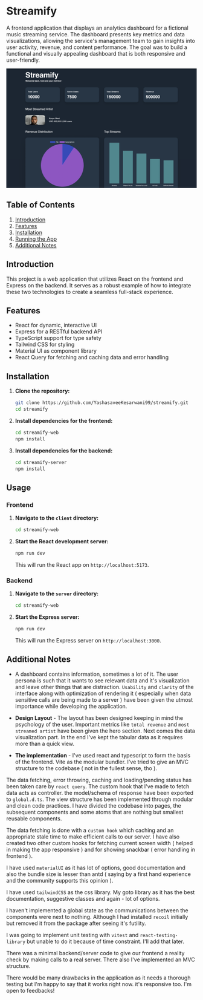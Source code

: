 # Streamify

A frontend application that displays an analytics dashboard for a fictional music streaming service. The dashboard presents key metrics and data visualizations, allowing the service's management team to gain insights into user activity, revenue, and content performance. The goal was to build a functional and visually appealing dashboard that is both responsive and user-friendly.

![Project Screenshot](./streamify-new.png)

## Table of Contents

1. [Introduction](#introduction)
2. [Features](#features)
3. [Installation](#installation)
4. [Running the App](#running-the-app)
5. [Additional Notes](#additional-notes)

## Introduction

This project is a web application that utilizes React on the frontend and Express on the backend. It serves as a robust example of how to integrate these two technologies to create a seamless full-stack experience.

## Features

- React for dynamic, interactive UI
- Express for a RESTful backend API
- TypeScript support for type safety
- Tailwind CSS for styling
- Material UI as component library
- React Query for fetching and caching data and error handling

## Installation

1. **Clone the repository:**

   ```bash
   git clone https://github.com/YashasaveeKesarwani99/streamify.git
   cd streamify
   ```

2. **Install dependencies for the frontend:**

   ```bash
   cd streamify-web
   npm install
   ```

3. **Install dependencies for the backend:**

   ```bash
   cd streamify-server
   npm install
   ```

## Usage

### Frontend

1. **Navigate to the `client` directory:**

   ```bash
   cd streamify-web
   ```

2. **Start the React development server:**

   ```bash
   npm run dev
   ```

   This will run the React app on `http://localhost:5173`.

### Backend

1. **Navigate to the `server` directory:**

   ```bash
   cd streamify-web
   ```

2. **Start the Express server:**

   ```bash
   npm run dev
   ```

   This will run the Express server on `http://localhost:3000`.

## Additional Notes

- A dashboard contains information, sometimes a lot of it. The user persona is such that it wants to see relevant data and it's visualization and leave other things that are distraction. `Usability` and `clarity` of the interface along with optimization of rendering it ( especially when data sensitive calls are being made to a server ) have been given the utmost importance while developing the application.

- **Design Layout** - The layout has been designed keeping in mind the psychology of the user. Important metrics like `total revenue` and `most streamed artist` have been given the hero section. Next comes the data visualization part. In the end I've kept the tabular data as it requires more than a quick view.

- **The implementation** - I've used react and typescript to form the basis of the frontend. Vite as the modular bundler. I've tried to give an MVC structure to the codebase ( not in the fullest sense, tho ).

The data fetching, error throwing, caching and loading/pending status has been taken care by `react query`. The custom hook that I've made to fetch data acts as controller. the model/schema of response have been exported to `global.d.ts`. The view structure has been implemented through modular and clean code practices. I have divided the codebase into pages, the subsequent components and some atoms that are nothing but smallest reusable components.

The data fetching is done with a `custom hook` which caching and an appropriate stale time to make efficient calls to our server. I have also created two other custom hooks for fetching current screen width ( helped in making the app responsive ) and for showing snackbar ( error handling in frontend ).

I have used `materialUI` as it has lot of options, good documentation and also the bundle size is lesser than antd ( saying by a first hand experience and the community supports this opinion ).

I have used `tailwindCSS` as the css library. My goto library as it has the best documentation, suggestive classes and again - lot of options.

I haven't implemented a global state as the communications between the components were next to nothing. Although I had installed `recoil` initially but removed it from the package after seeing it's futility.

I was going to implement unit testing with `vitest` and `react-testing-library` but unable to do it because of time constraint. I'll add that later.

There was a minimal backend/server code to give our frontend a reality check by making calls to a real server. There also I've implemented an MVC structure.

There would be many drawbacks in the application as it needs a thorough testing but I'm happy to say that it works right now. it's responsive too. I'm open to feedbacks!

